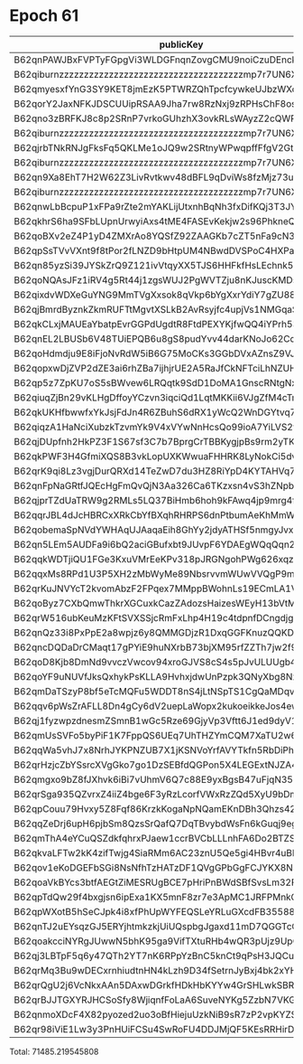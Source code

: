 # Epoch 61

| publicKey                                               | amount         | fee       | amountMina      | feeMina |
|---------------------------------------------------------|----------------|-----------|-----------------|---------|
| B62qnPAWJBxFVPTyFGpgVi3WLDGFnqnZovgCMU9noiCzuDEnckH18ZA | 25772143101232 | 100000000 | 25772.143101232 | 0.1     |
| B62qiburnzzzzzzzzzzzzzzzzzzzzzzzzzzzzzzzzzzzzzmp7r7UN6X | 25772143101231 | 100000000 | 25772.143101231 | 0.1     |
| B62qmyesxfYnG3SY9KET8jmEzK5PTWRZQhTpcfcywkeUJbzWXqqXEbE | 4250307448263  | 100000000 | 4250.307448263  | 0.1     |
| B62qorY2JaxNFKJDSCUUipRSAA9Jha7rw8RzNxj9zRPHsChF8osV1kg | 2133354357677  | 100000000 | 2133.354357677  | 0.1     |
| B62qno3zBRFKJ8c8p2SRnP7vrkoGUhzhX3ovkRLsWAyzZ2cQWRovcdr | 1683655634680  | 100000000 | 1683.65563468   | 0.1     |
| B62qiburnzzzzzzzzzzzzzzzzzzzzzzzzzzzzzzzzzzzzzmp7r7UN6X | 1683655634680  | 100000000 | 1683.65563468   | 0.1     |
| B62qjrbTNkRNJgFksFq5QKLMe1oJQ9w2SRtnyWPwqpffFfgV2GtubWF | 1387654228160  | 100000000 | 1387.65422816   | 0.1     |
| B62qiburnzzzzzzzzzzzzzzzzzzzzzzzzzzzzzzzzzzzzzmp7r7UN6X | 1387654228160  | 100000000 | 1387.65422816   | 0.1     |
| B62qn9Xa8EhT7H2W62Z3LivRvtkwv48dBFL9qDviWs8fzMjz73upbmW | 1211289451096  | 100000000 | 1211.289451096  | 0.1     |
| B62qiburnzzzzzzzzzzzzzzzzzzzzzzzzzzzzzzzzzzzzzmp7r7UN6X | 1211289451095  | 100000000 | 1211.289451095  | 0.1     |
| B62qnwLbBcpuP1xFPa9rZte2mYAKLijUtxnhBqNh3fxDifKQj3T3JYD | 993172115368   | 100000000 | 993.172115368   | 0.1     |
| B62qkhrS6ha9SFbLUpnUrwyiAxs4tME4FASEvKekjw2s96PhkneQCuV | 1554848677907  | 100000000 | 1554.848677907  | 0.1     |
| B62qoBXv2eZ4P1yD4ZMXrAo8YQSfZ92ZAAGKb7cZT5nFa9cN33YD2ff | 1026948949394  | 100000000 | 1026.948949394  | 0.1     |
| B62qpSsTVvVXnt9f8tPor2fLNZD9bHtpUM4NBwdDVSPoC4HXPaHREyQ | 366194826238   | 100000000 | 366.194826238   | 0.1     |
| B62qn85yzSi39JYSkZrQ9Z121ivVtqyXX5TJS6HHFkfHsLEchnk5Kv7 | 373451725214   | 100000000 | 373.451725214   | 0.1     |
| B62qoNQAsJFz1iRV4g5Rt44j1zgsWUJ2PgWVTZju8nKJuscKMDsJbNw | 102551766996   | 100000000 | 102.551766996   | 0.1     |
| B62qixdvWDXeGuYNG9MmTVgXxsok8qVkp6bYgXxrYdiY7gZU88X6kY7 | 101017779561   | 100000000 | 101.017779561   | 0.1     |
| B62qjBmrdByznkZkmRUFTtMgvtXSLkB2AvRsyjfc4upjVs1NMGqaSK6 | 71273093353    | 100000000 | 71.273093353    | 0.1     |
| B62qkCLxjMAUEaYbatpEvrGGPdUgdtR8FtdPEXYKjfwQQ4iYPrh53Yn | 70651127973    | 100000000 | 70.651127973    | 0.1     |
| B62qnEL2LBUSb6V48TUiEPQB6u8gS8pudYvv44darKNoJo62Cd6S9zB | 54910030216    | 100000000 | 54.910030216    | 0.1     |
| B62qoHdmdju9E8iFjoNvRdW5iB6G75MoCKs3GGbDVxAZnsZ9VJj8kRk | 44533555378    | 100000000 | 44.533555378    | 0.1     |
| B62qopxwDjZVP2dZE3ai6rhZBa7ijhjrUE2A5RaJfCkNFTciLhNZUHV | 37340076850    | 100000000 | 37.34007685     | 0.1     |
| B62qp5z7ZpKU7oS5sBWvew6LRQqtk9SdD1DoMA1GnscRNtgNxhRzz6C | 30736738128    | 100000000 | 30.736738128    | 0.1     |
| B62qiuqZjBn29vKLHgDffoyYCzvn3iqciQd1LqtMKKii6VJgZfM4cTm | 24105918079    | 100000000 | 24.105918079    | 0.1     |
| B62qkUKHfbwwfxYkJsjFdJn4R6ZBuhS6dRX1yWcQ2WnDGYtvq74jE4Y | 21629241154    | 100000000 | 21.629241154    | 0.1     |
| B62qiqzA1HaNciXubzkTzvmYk9V4xVYwNnHcsQo99ioA7YiLVS2yvwD | 20006788695    | 100000000 | 20.006788695    | 0.1     |
| B62qjDUpfnh2HkPZ3F1S67sf3C7b7BprgCrTBBKygjpBs9rm2yTK6fb | 19293194676    | 100000000 | 19.293194676    | 0.1     |
| B62qkPWF3H4GfmiXQS8B3vkLopUXKWwuaFHHRK8LyNokCi5dvhKvAwT | 14323988909    | 100000000 | 14.323988909    | 0.1     |
| B62qrK9qi8Lz3vgjDurQRXd14TeZwD7du3HZ8RiYpD4KYTAHVq7rX3g | 8641404024     | 100000000 | 8.641404024     | 0.1     |
| B62qnFpNaGRtfJQEcHgFmQvQjN3Aa326Ca6TKzxsn4vS3hZNpbJAEHv | 6859262488     | 100000000 | 6.859262488     | 0.1     |
| B62qjprTZdUaTRW9g2RMLs5LQ37BiHmb6hoh9kFAwq4jp9mrg4fLJvK | 6224717490     | 100000000 | 6.22471749      | 0.1     |
| B62qqrJBL4dJcHBRCxXRkCbYfBXqhRHRPS6dnPtbumAeKhMmWzQ3c4b | 6224694247     | 100000000 | 6.224694247     | 0.1     |
| B62qobemaSpNVdYWHAqUJAaqaEih8GhYy2jdyATHSf5nmgyJvxoA358 | 5263944878     | 100000000 | 5.263944878     | 0.1     |
| B62qn5LEm5AUDFa9i6bQ2aciGBufxbt9JUvpF6YDAEgWQqQqn2MSnr7 | 5243592089     | 100000000 | 5.243592089     | 0.1     |
| B62qqkWDTjiQU1FGe3KxuVMrEeKPv318pJRGNgohPWg626xqzyQZuzb | 4301702070     | 100000000 | 4.30170207      | 0.1     |
| B62qqxMs8RPd1U3P5XH2zMbWyMe89NbsrvvmWUwVVQgP9mNwZFVAGAx | 3770149050     | 100000000 | 3.77014905      | 0.1     |
| B62qrKuJNVYcT2kvomAbzF2FPqex7MMppBWohnLs19ECmLA1V5mDxeB | 2179366111     | 100000000 | 2.179366111     | 0.1     |
| B62qoByz7CXbQmwThkrXGCuxkCazZAdozsHaizesWEyH13bVtMrgBcE | 1678346492     | 100000000 | 1.678346492     | 0.1     |
| B62qrW516ubKeuMzKFtSVXSSjcRmFxLhp4H19c4tdpnfDCngdjgJpZG | 1334399077     | 100000000 | 1.334399077     | 0.1     |
| B62qnQz33i8PxPpE2a8wpjz6y8QMMGDjzR1DxqGGFKnuzQQKD6a917B | 1153309190     | 100000000 | 1.15330919      | 0.1     |
| B62qncDQDaDrCMaqt17gPYiE9huNXrbB73bjXM95rfZZTh7jw2f9EvR | 939541263      | 100000000 | 0.939541263     | 0.1     |
| B62qoD8Kjb8DmNd9vvczVwcov94xroGJVS8cS4s5pJvULUUgb4rRtrE | 781247019      | 100000000 | 0.781247019     | 0.1     |
| B62qoYF9uNUVfJksQxhykPsKLLA9HvhxjdwUnPzpk3QNyXbg8Nxp3HP | 748501082      | 100000000 | 0.748501082     | 0.1     |
| B62qmDaTSzyP8bf5eTcMQFu5WDDT8nS4jLtNSpTS1CgQaMDqvs9jTr8 | 463123925      | 100000000 | 0.463123925     | 0.1     |
| B62qqv6pWsZrAFLL8Dn4gCy6dV2uepLaWopx2kukoeikkeJos4ewbBt | 453821948      | 100000000 | 0.453821948     | 0.1     |
| B62qj1fyzwpzdnesmZSmnB1wGc5Rze69GjyVp3Vftt6J1ed9dyV1BT9 | 302936118      | 100000000 | 0.302936118     | 0.1     |
| B62qmUsSVFo5byPiF1K7FppQS6UEq7UhTHZYmCQM7XaTU2w6Fci75CP | 248669824      | 100000000 | 0.248669824     | 0.1     |
| B62qqWa5vhJ7x8NrhJYKPNZUB7X1jKSNVoYrfAVYTkfn5RbDiPhxEiz | 224175857      | 100000000 | 0.224175857     | 0.1     |
| B62qrHzjcZbYSsrcXVgGko7go1DzSEBfdQGPon5X4LEGExtNJZA4ECj | 203735876      | 100000000 | 0.203735876     | 0.1     |
| B62qmgxo9bZ8fJXhvk6iBi7vUhmV6Q7c88E9yxBgsB47uFjqN35oRus | 177743038      | 100000000 | 0.177743038     | 0.1     |
| B62qrSga935QZvrxZ4iiZ4bge6F3yRzLcorfVWxRzZQd5XyU9bDmScc | 155931148      | 100000000 | 0.155931148     | 0.1     |
| B62qpCouu79Hvxy5Z8Fqf86KrzkKogaNpNQamEKnDBh3Qhzs42ZAZVE | 141355461      | 100000000 | 0.141355461     | 0.1     |
| B62qqZeDrj6upH6pjbSm8QzsSrQafQ7DqTBvybdWsFn6kGuqj9egfyY | 126918708      | 100000000 | 0.126918708     | 0.1     |
| B62qmThA4eYCuQSZdkfqhrxPJaew1ccrBVCbLLLnhFA6Do2BTZSVS7D | 103879350      | 100000000 | 0.10387935      | 0.1     |
| B62qkvaLFTw2kK4zifTwjg4SiaRMm6AC23znU5Qe5gi4HBvr4uBLEQu | 100490199      | 100000000 | 0.100490199     | 0.1     |
| B62qov1eKoDGEFbSGi8NsNfhTzHATzDF1QVgGPbGgFCJYKX8NSVva1T | 83560577       | 100000000 | 0.083560577     | 0.1     |
| B62qoaVkBYcs3btfAEGtZiMESRUgBCE7pHriPnBWdSBfSvsLm32FNGr | 70697490       | 100000000 | 0.07069749      | 0.1     |
| B62qpTdQw29f4bxgjsn6ipExa1KX5mnF8zr7e3ApMC1JRFPMnkQp4tR | 44999345       | 100000000 | 0.044999345     | 0.1     |
| B62qpWXotB5hSeCJpk4i8xfPhUpWYFEQSLeYRLuGXcdFB35588y6tD3 | 39075969       | 100000000 | 0.039075969     | 0.1     |
| B62qnTJ2uEYsqzGJ5ERYjhtmkzkjUiUQspbgJgaxd11mD7QGGTcCrNU | 35059935       | 100000000 | 0.035059935     | 0.1     |
| B62qoakcciNYRgJUwwN5bhK95ga9VifTXtuRHb4wQR3pUjz9UpQmZx3 | 25261206       | 100000000 | 0.025261206     | 0.1     |
| B62qj3LBTpF5q6y47QTh2YT7nK6RPpYzBnC5knCt9qPsH3JQCu2JFL9 | 24138242       | 100000000 | 0.024138242     | 0.1     |
| B62qrMq3Bu9wDECxrnhiudtnHN4kLzh9D34fSetrnJyBxj4bk2xYHS3 | 9224924        | 100000000 | 0.009224924     | 0.1     |
| B62qrQgU2j6VcNkxAAn5DAxwDGrkfHDkHbKYYw4GrSHLwkSBR5TY6sw | 2211362        | 100000000 | 0.002211362     | 0.1     |
| B62qrBJJTGXYRJHCSoSfy8WjiqnfFoLaA6SuveNYKg5ZzbN7VKGidbt | 1651587        | 100000000 | 0.001651587     | 0.1     |
| B62qnmoXDcF4X82pyozed2uo3oBfHiejuUzkNiB9sR7zP2vpKYZSrKf | 476427         | 100000000 | 0.000476427     | 0.1     |
| B62qr98iViE1Lw3y3PnHUiFCSu4SwRoFU4DDJMjQF5KEsRRHirDDqDt | 359            | 100000000 | 3.59e-7         | 0.1     |

Total: 71485.219545808 
